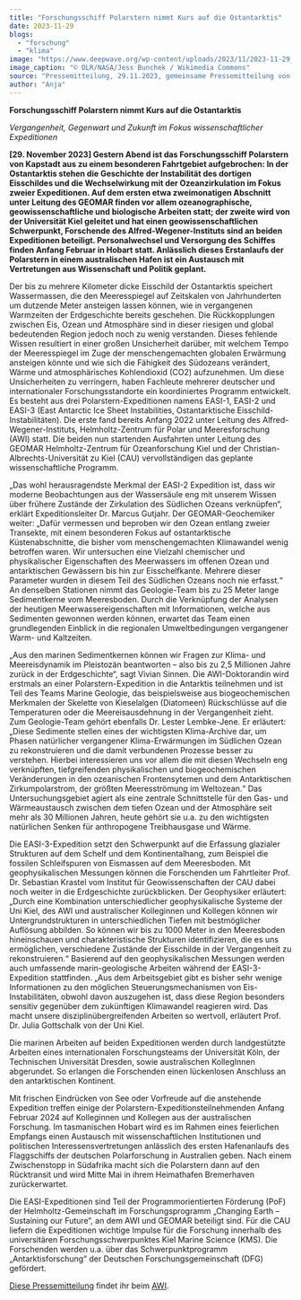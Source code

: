 ```yaml
---
title: "Forschungsschiff Polarstern nimmt Kurs auf die Ostantarktis"
date: 2023-11-29
blogs: 
  - "forschung"
  - "klima"
image: "https://www.deepwave.org/wp-content/uploads/2023/11/2023-11-29_RV_Polarstern_in_the_Antarctic_in_2021-2.jpeg"
image_caption: "© DLR/NASA/Jess Bunchek / Wikimedia Commons"
source: "Pressemitteilung, 29.11.2023, gemeinsame Pressemitteilung von AWI, GEOMAR, CAU"
author: "Anja"
---
```


**Forschungsschiff Polarstern nimmt Kurs auf die Ostantarktis**

_Vergangenheit, Gegenwart und Zukunft im Fokus wissenschaftlicher Expeditionen_

**\[29. November 2023\] Gestern Abend ist das Forschungsschiff Polarstern von Kapstadt aus zu einem besonderen Fahrtgebiet aufgebrochen: In der Ostantarktis stehen die Geschichte der Instabilität des dortigen Eisschildes und die Wechselwirkung mit der Ozeanzirkulation im Fokus zweier Expeditionen. Auf dem ersten etwa zweimonatigen Abschnitt unter Leitung des GEOMAR finden vor allem ozeanographische, geowissenschaftliche und biologische Arbeiten statt; der zweite wird von der Universität Kiel geleitet und hat einen geowissenschaftlichen Schwerpunkt, Forschende des Alfred-Wegener-Instituts sind an beiden Expeditionen beteiligt. Personalwechsel und Versorgung des Schiffes finden Anfang Februar in Hobart statt. Anlässlich dieses Erstanlaufs der Polarstern in einem australischen Hafen ist ein Austausch mit Vertretungen aus Wissenschaft und Politik geplant.**

Der bis zu mehrere Kilometer dicke Eisschild der Ostantarktis speichert Wassermassen, die den Meeresspiegel auf Zeitskalen von Jahrhunderten um dutzende Meter ansteigen lassen können, wie in vergangenen Warmzeiten der Erdgeschichte bereits geschehen. Die Rückkopplungen zwischen Eis, Ozean und Atmosphäre sind in dieser riesigen und global bedeutenden Region jedoch noch zu wenig verstanden. Dieses fehlende Wissen resultiert in einer großen Unsicherheit darüber, mit welchem Tempo der Meeresspiegel im Zuge der menschengemachten globalen Erwärmung ansteigen könnte und wie sich die Fähigkeit des Südozeans verändert, Wärme und atmosphärisches Kohlendioxid (CO2) aufzunehmen. Um diese Unsicherheiten zu verringern, haben Fachleute mehrerer deutscher und internationaler Forschungsstandorte ein koordiniertes Programm entwickelt. Es besteht aus drei Polarstern-Expeditionen namens EASI-1, EASI-2 und EASI-3 (East Antarctic Ice Sheet Instabilities, Ostantarktische Eisschild-Instabilitäten). Die erste fand bereits Anfang 2022 unter Leitung des Alfred-Wegener-Instituts, Helmholtz-Zentrum für Polar und Meeresforschung (AWI) statt. Die beiden nun startenden Ausfahrten unter Leitung des GEOMAR Helmholtz-Zentrum für Ozeanforschung Kiel und der Christian-Albrechts-Universität zu Kiel (CAU) vervollständigen das geplante wissenschaftliche Programm.

„Das wohl herausragendste Merkmal der EASI-2 Expedition ist, dass wir moderne Beobachtungen aus der Wassersäule eng mit unserem Wissen über frühere Zustände der Zirkulation des Südlichen Ozeans verknüpfen“, erklärt Expeditionsleiter Dr. Marcus Gutjahr. Der GEOMAR-Geochemiker weiter: „Dafür vermessen und beproben wir den Ozean entlang zweier Transekte, mit einem besonderen Fokus auf ostantarktische Küstenabschnitte, die bisher vom menschengemachten Klimawandel wenig betroffen waren. Wir untersuchen eine Vielzahl chemischer und physikalischer Eigenschaften des Meerwassers im offenen Ozean und antarktischen Gewässern bis hin zur Eisschelfkante. Mehrere dieser Parameter wurden in diesem Teil des Südlichen Ozeans noch nie erfasst.“ An denselben Stationen nimmt das Geologie-Team bis zu 25 Meter lange Sedimentkerne vom Meeresboden. Durch die Verknüpfung der Analysen der heutigen Meerwassereigenschaften mit Informationen, welche aus Sedimenten gewonnen werden können, erwartet das Team einen grundlegenden Einblick in die regionalen Umweltbedingungen vergangener Warm- und Kaltzeiten.

„Aus den marinen Sedimentkernen können wir Fragen zur Klima- und Meereisdynamik im Pleistozän beantworten – also bis zu 2,5 Millionen Jahre zurück in der Erdgeschichte“, sagt Vivian Sinnen. Die AWI-Doktorandin wird erstmals an einer Polarstern-Expedition in die Antarktis teilnehmen und ist Teil des Teams Marine Geologie, das beispielsweise aus biogeochemischen Merkmalen der Skelette von Kieselalgen (Diatomeen) Rückschlüsse auf die Temperaturen oder die Meereisausdehnung in der Vergangenheit zieht. Zum Geologie-Team gehört ebenfalls Dr. Lester Lembke-Jene. Er erläutert: „Diese Sedimente stellen eines der wichtigsten Klima-Archive dar, um Phasen natürlicher vergangener Klima-Erwärmungen im Südlichen Ozean zu rekonstruieren und die damit verbundenen Prozesse besser zu verstehen. Hierbei interessieren uns vor allem die mit diesen Wechseln eng verknüpften, tiefgreifenden physikalischen und biogeochemischen Veränderungen in den ozeanischen Frontensytemen und dem Antarktischen Zirkumpolarstrom, der größten Meeresströmung im Weltozean.“ Das Untersuchungsgebiet agiert als eine zentrale Schnittstelle für den Gas- und Wärmeaustausch zwischen dem tiefen Ozean und der Atmosphäre seit mehr als 30 Millionen Jahren, heute gehört sie u.a. zu den wichtigsten natürlichen Senken für anthropogene Treibhausgase und Wärme.

Die EASI-3-Expedition setzt den Schwerpunkt auf die Erfassung glazialer Strukturen auf dem Schelf und dem Kontinentalhang, zum Beispiel die fossilen Schleifspuren von Eismassen auf dem Meeresboden. Mit geophysikalischen Messungen können die Forschenden um Fahrtleiter Prof. Dr. Sebastian Krastel vom Institut für Geowissenschaften der CAU dabei noch weiter in die Erdgeschichte zurückblicken. Der Geophysiker erläutert: „Durch eine Kombination unterschiedlicher geophysikalische Systeme der Uni Kiel, des AWI und australischer Kolleginnen und Kollegen können wir Untergrundstrukturen in unterschiedlichen Tiefen mit bestmöglicher Auflösung abbilden. So können wir bis zu 1000 Meter in den Meeresboden hineinschauen und charakteristische Strukturen identifizieren, die es uns ermöglichen, verschiedene Zustände der Eisschilde in der Vergangenheit zu rekonstruieren.“ Basierend auf den geophysikalischen Messungen werden auch umfassende marin-geologische Arbeiten während der EASI-3-Expedition stattfinden. „Aus dem Arbeitsgebiet gibt es bisher sehr wenige Informationen zu den möglichen Steuerungsmechanismen von Eis-Instabilitäten, obwohl davon auszugehen ist, dass diese Region besonders sensitiv gegenüber dem zukünftigen Klimawandel reagieren wird. Das macht unsere disziplinübergreifenden Arbeiten so wertvoll, erläutert Prof. Dr. Julia Gottschalk von der Uni Kiel.

Die marinen Arbeiten auf beiden Expeditionen werden durch landgestützte Arbeiten eines internationalen Forschungsteams der Universität Köln, der Technischen Universität Dresden, sowie australischen KollegInnen abgerundet. So erlangen die Forschenden einen lückenlosen Anschluss an den antarktischen Kontinent.

Mit frischen Eindrücken von See oder Vorfreude auf die anstehende Expedition treffen einige der Polarstern-Expeditionsteilnehmenden Anfang Februar 2024 auf Kolleginnen und Kollegen aus der australischen Forschung. Im tasmanischen Hobart wird es im Rahmen eines feierlichen Empfangs einen Austausch mit wissenschaftlichen Institutionen und politischen Interessensvertretungen anlässlich des ersten Hafenanlaufs des Flaggschiffs der deutschen Polarforschung in Australien geben. Nach einem Zwischenstopp in Südafrika macht sich die Polarstern dann auf den Rücktransit und wird Mitte Mai in ihrem Heimathafen Bremerhaven zurückerwartet.

Die EASI-Expeditionen sind Teil der Programmorientierten Förderung (PoF) der Helmholtz-Gemeinschaft im Forschungsprogramm „Changing Earth – Sustaining our Future“, an dem AWI und GEOMAR beteiligt sind. Für die CAU liefern die Expeditionen wichtige Impulse für die Forschung innerhalb des universitären Forschungsschwerpunktes Kiel Marine Science (KMS). Die Forschenden werden u.a. über das Schwerpunktprogramm „Antarktisforschung“ der Deutschen Forschungsgemeinschaft (DFG) gefördert.

[Diese Pressemitteilung](https://www.awi.de/ueber-uns/service/presse/presse-detailansicht/forschungsschiff-polarstern-nimmt-kurs-auf-die-ostantarktis.html) findet ihr beim [AWI](https://www.awi.de/).
